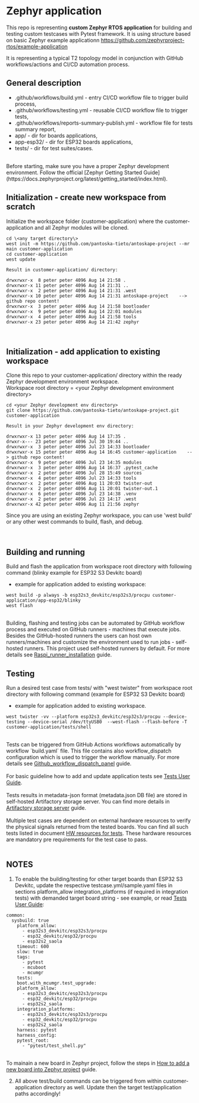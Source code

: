 # Zephyr application

This repo is representing **custom Zephyr RTOS application** for building and testing custom testcases with Pytest framework. It is using structure based on basic Zephyr example applicationn
https://github.com/zephyrproject-rtos/example-application

It is representing a typical T2 topology model in conjunction with GitHub workflows/actions and CI/CD automation process.
<br/>

## General description

* .github/workflows/build.yml   - entry CI/CD workflow file to trigger build process,
* .github/workflows/testing.yml   - reusable CI/CD workflow file to trigger tests,
* .github/workflows/reports-summary-publish.yml   - workflow file for tests summary report,
* app/    -   dir for boards applications,
* app-esp32/  -   dir for ESP32 boards applications,
* tests/ - dir for test suites/cases.

<br/>
Before starting, make sure you have a proper Zephyr development
environment. Follow the official
[Zephyr Getting Started Guide](https://docs.zephyrproject.org/latest/getting_started/index.html).

<br/>

## Initialization - create new workspace from scratch
Initialize the workspace folder (customer-application) where the customer-application and all Zephyr modules will be cloned. 

```copy
cd \<any target directory\>
west init -m https://github.com/pantoska-tieto/antoskape-project --mr main customer-application
cd customer-application
west update

Result in customer-application/ directory:

drwxrwxr-x  8 peter peter 4096 Aug 14 21:58 .
drwxrwxr-x 11 peter peter 4096 Aug 14 21:31 ..
drwxrwxr-x  2 peter peter 4096 Aug 14 21:31 .west
drwxrwxr-x 10 peter peter 4096 Aug 14 21:31 antoskape-project    --> github repo content!
drwxrwxr-x  3 peter peter 4096 Aug 14 21:58 bootloader
drwxrwxr-x  9 peter peter 4096 Aug 14 22:01 modules
drwxrwxr-x  4 peter peter 4096 Aug 14 21:58 tools
drwxrwxr-x 23 peter peter 4096 Aug 14 21:42 zephyr
```

<br/>

## Initialization - add application to existing workspace
Clone this repo to your customer-application/ directory within the ready Zephyr development environment workspace.<br/>
Workspace root directory = \<your Zephyr development environment directory\>

```copy
cd <your Zephyr development env directory>
git clone https://github.com/pantoska-tieto/antoskape-project.git customer-application

Result in your Zephyr development env directory:

drwxrwxr-x 13 peter peter 4096 Aug 14 17:35 .
drwxr-x--- 23 peter peter 4096 Jul 30 19:44 ..
drwxrwxr-x  3 peter peter 4096 Jul 23 14:33 bootloader
drwxrwxr-x 15 peter peter 4096 Aug 14 16:45 customer-application    --> github repo content!
drwxrwxr-x  9 peter peter 4096 Jul 23 14:35 modules
drwxrwxr-x  3 peter peter 4096 Aug 14 16:37 .pytest_cache
drwxrwxr-x  2 peter peter 4096 Jul 28 15:49 sources
drwxrwxr-x  4 peter peter 4096 Jul 23 14:33 tools
drwxrwxr-x  2 peter peter 4096 Aug 11 20:03 twister-out
drwxrwxr-x  2 peter peter 4096 Aug 11 20:01 twister-out.1
drwxrwxr-x  6 peter peter 4096 Jul 23 14:38 .venv
drwxrwxr-x  2 peter peter 4096 Jul 23 14:17 .west
drwxrwxr-x 42 peter peter 4096 Aug 11 21:56 zephyr
```

Since you are using an existing Zephyr workspace, you can use 'west build' or any other west commands to build, flash, and debug.

<br/>

## Building and running
Build and flash the application from workspace root directory with following command (blinky example for ESP32 S3 Devkitc board) 
- example for application added to existing workspace:

```copy
west build -p always -b esp32s3_devkitc/esp32s3/procpu customer-application/app-esp32/blinky
west flash
```

<br/>
Building, flashing and testing jobs can be automated by GitHub workflow process and executed on GitHub runners - machines that execute jobs. Besides the GitHub-hosted runners the users can host own runners/machines and customize the environment used to run jobs - self-hosted runners. This project used self-hosted runners by default. For more details see <a href="documentation/Raspi_runner_installation.md">Raspi_runner_installation</a> guide.
<br/>

## Testing
Run a desired test case from tests/ with "west twister" from workspace root directory with following command (example for ESP32 S3 Devkitc board)
- example for application added to existing workspace.

```copy
west twister -vv --platform esp32s3_devkitc/esp32s3/procpu --device-testing --device-serial /dev/ttyUSB0  --west-flash --flash-before -T customer-application/tests/shell
```
<br/>
Tests can be triggered from GitHub Actions workflows automatically by workflow `build.yaml` file. This file contains also workflow_dispatch configuration which is used to trigger the workflow manually.  For more details see <a href="documentation/Github_workflow_dispatch_panel.md">Github_workflow_dispatch_panel</a> guide. <br/>
<br/>
For basic guideline how to add and update application tests see <a href="documentation/Tests_user_guide.md">Tests User Guide</a>.<br/>
<br/>
Tests results in metadata-json format (metadata.json DB file) are stored in self-hosted Artifactory storage server. You can find more details in <a href="documentation/Artifactory_storage_server.md">Artifactory storage server</a> guide.<br/>
<br/>
Multiple test cases are dependent on external hardware resources to verify the physical signals returned from the tested boards. You can find all such tests listed in document <a href="documentation/HW_resources_for_tests.md">HW resources for tests</a>. These hardware resources are mandatory pre requirements for the test case to pass.<br/>


<br/>

## NOTES

1. To enable the building/testing for other target boards than ESP32 S3 Devkitc, update the respective testcase.yml/sample.yaml files in sections
   platform_allow
   integration_platforms (if required in integration tests)
   with demanded target board string - see example, or read <a href="documentation/Tests_user_guide.md">Tests User Guide</a>:

```copy
common:
  sysbuild: true
    platform_allow:
      - esp32s3_devkitc/esp32s3/procpu
      - esp32_devkitc/esp32/procpu
      - esp32s2_saola
    timeout: 600
    slow: true
    tags:
      - pytest
      - mcuboot
      - mcumgr
    tests:
    boot.with_mcumgr.test_upgrade:
    platform_allow:
      - esp32s3_devkitc/esp32s3/procpu
      - esp32_devkitc/esp32/procpu
      - esp32s2_saola
    integration_platforms:
      - esp32s3_devkitc/esp32s3/procpu
      - esp32_devkitc/esp32/procpu
      - esp32s2_saola
    harness: pytest
    harness_config:
    pytest_root:
      - "pytest/test_shell.py"
```

<br/>
To mainain a new board in Zephyr project, follow the steps in <a href="documentation/Add_new_board_to_project.md">How to add a new board into Zephyr project</a> guide. 

2. All above test/build commands can be triggered from within customer-application directory as well. Update then the target test/application paths accordingly!

